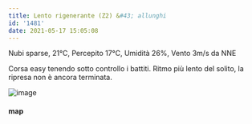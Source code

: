 ```yaml
---
title: Lento rigenerante (Z2) &#43; allunghi
id: '1481'
date: 2021-05-17 15:05:08
---
```


Nubi sparse, 21°C, Percepito 17°C, Umidità 26%, Vento 3m/s da NNE

Corsa easy tenendo sotto controllo i battiti. Ritmo più lento del solito, la ripresa non è ancora terminata.

![image](/images/2021/08/20210517-activity-map.png)

#### map